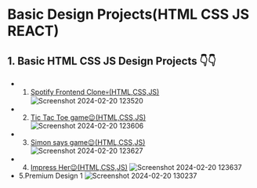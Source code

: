 # Basic Design Projects(HTML CSS JS REACT)

## 1. Basic HTML CSS JS Design Projects 👇👇
 - 1. <a href="https://spotify-fronted-clone.netlify.app/" target="_blank">Spotify Frontend Clone💀(HTML,CSS,JS)</a>
![Screenshot 2024-02-20 123520](https://github.com/yourSrijit/Full-Stack-Projects-2024/assets/91645620/b6a2d9ed-8dec-456f-9e71-540dfd3ae32d)
 - 2. <a href="https://tic-tac-toe-mby-srijit.netlify.app/">Tic Tac Toe game😉(HTML,CSS,JS)</a>
![Screenshot 2024-02-20 123606](https://github.com/yourSrijit/Full-Stack-Projects-2024/assets/91645620/8fade2cc-f284-4fc6-a216-289f9bf3ff93)
- 3. <a href="https://simon-says-game-mby-srijit.netlify.app/">Simon says game😉(HTML,CSS,JS)</a>
![Screenshot 2024-02-20 123627](https://github.com/yourSrijit/Full-Stack-Projects-2024/assets/91645620/d279eaa0-baef-4098-93bd-1a5c5aa0bdd5)
- 4. <a href="https://can-we-go-for-a-date.netlify.app/">Impress Her😉(HTML,CSS,JS)</a>
![Screenshot 2024-02-20 123637](https://github.com/yourSrijit/Full-Stack-Projects-2024/assets/91645620/e77f614b-7728-43ac-9970-b0a452a32100)
- 5.Premium Design 1
  ![Screenshot 2024-02-20 130237](https://github.com/yourSrijit/Full-Stack-Projects-2024/assets/91645620/0d66e5b7-89bb-4056-91c2-e6233035b9f4)




